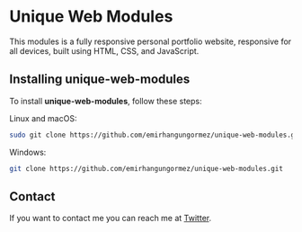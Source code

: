 # Unique Web Modules

This modules is a fully responsive personal portfolio website, responsive for all devices, built using HTML, CSS, and JavaScript.

## Installing unique-web-modules

To install **unique-web-modules**, follow these steps:

Linux and macOS:

```bash
sudo git clone https://github.com/emirhangungormez/unique-web-modules.git
```

Windows:

```bash
git clone https://github.com/emirhangungormez/unique-web-modules.git
```

## Contact

If you want to contact me you can reach me at [Twitter](https://www.twitter.com/emirhangungormez).
